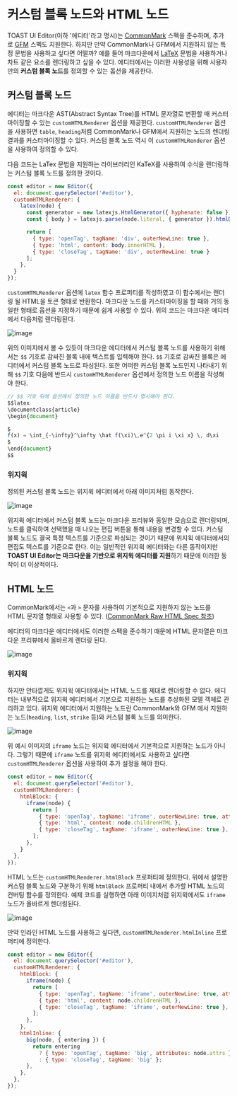 # 커스텀 블록 노드와 HTML 노드

TOAST UI Editor(이하 '에디터'라고 명시)는 [CommonMark](https://spec.commonmark.org/0.29/) 스펙을 준수하며, 추가로 [GFM](https://github.github.com/gfm/) 스펙도 지원한다. 하지만 만약 CommonMark나 GFM에서 지원하지 않는 특정 문법을 사용하고 싶다면 어떨까? 예를 들어 마크다운에서 [LaTeX](https://www.latex-project.org/) 문법을 사용하거나 차트 같은 요소를 렌더링하고 싶을 수 있다. 에디터에서는 이러한 사용성을 위해 사용자만의 **커스텀 블록 노드**를 정의할 수 있는 옵션을 제공한다.

## 커스텀 블록 노드

에디터는 마크다운 AST(Abstract Syntax Tree)를 HTML 문자열로 변환할 때 커스터마이징할 수 있는 `customHTMLRenderer` 옵션을 제공한다. `customHTMLRenderer` 옵션을 사용하면 `table`, `heading`처럼 CommonMark나 GFM에서 지원하는 노드의 렌더링 결과를 커스터마이징할 수 있다. 커스텀 블록 노드 역시 이 `customHTMLRenderer` 옵션을 사용하여 정의할 수 있다.

다음 코드는 LaTex 문법을 지원하는 라이브러리인 KaTeX를 사용하여 수식을 렌더링하는 커스텀 블록 노드를 정의한 것이다.

```js
const editor = new Editor({
  el: document.querySelector('#editor'),
  customHTMLRenderer: {
    latex(node) {
      const generator = new latexjs.HtmlGenerator({ hyphenate: false });
      const { body } = latexjs.parse(node.literal, { generator }).htmlDocument();

      return [
        { type: 'openTag', tagName: 'div', outerNewLine: true },
        { type: 'html', content: body.innerHTML },
        { type: 'closeTag', tagName: 'div', outerNewLine: true }
      ];
    },
  }
});
```

`customHTMLRenderer` 옵션에 `latex` 함수 프로퍼티를 작성하였고 이 함수에서는 렌더링 될 HTML을 토큰 형태로 반환한다. 마크다운 노드를 커스터마이징을 할 때와 거의 동일한 형태로 옵션을 지정하기 때문에 쉽게 사용할 수 있다. 위의 코드는 마크다운 에디터에서 다음처럼 렌더링된다.

![image](https://user-images.githubusercontent.com/37766175/120983159-65bf2b00-c7b4-11eb-84af-30c38e832585.png)

위의 이미지에서 볼 수 있듯이 마크다운 에디터에서 커스텀 블록 노드를 사용하기 위해서는 `$$` 기호로 감싸진 블록 내에 텍스트를 입력해야 한다. `$$` 기호로 감싸진 블록은 에디터에서 커스텀 블록 노드로 파싱된다. 또한 어떠한 커스텀 블록 노드인지 나타내기 위해 `$$` 기호 다음에 반드시 `customHTMLRenderer` 옵션에서 정의한 노드 이름을 작성해야 한다.

```js
// $$ 기호 뒤에 옵션에서 정의한 노드 이름을 반드시 명시해야 한다.
$$latex
\documentclass{article}
\begin{document}

$
f(x) = \int_{-\infty}^\infty \hat f(\xi)\,e^{2 \pi i \xi x} \, d\xi
$
\end{document}
$$
```

### 위지윅
정의된 커스텀 블록 노드는 위지윅 에디터에서 아래 이미지처럼 동작한다.

![image](https://user-images.githubusercontent.com/37766175/120984395-96539480-c7b5-11eb-8e57-2f43082f345f.gif)

위지윅 에디터에서 커스텀 블록 노드는 마크다운 프리뷰와 동일한 모습으로 렌더링되며, 노드를 클릭하여 선택했을 때 나오는 편집 버튼을 통해 내용을 변경할 수 있다. 커스텀 블록 노드도 결국 특정 텍스트를 기준으로 파싱되는 것이기 때문에 위지윅 에디터에서의 편집도 텍스트를 기준으로 한다. 이는 일반적인 위지윅 에디터와는 다른 동작이지만 **TOAST UI Editor는 마크다운을 기반으로 위지윅 에디터를 지원**하기 때문에 이러한 동작이 더 이상적이다.

## HTML 노드

CommonMark에서는 `<`과 `>` 문자를 사용하여 기본적으로 지원하지 않는 노드를 HTML 문자열 형태로 사용할 수 있다.
([CommonMark Raw HTML Spec 참조](https://spec.commonmark.org/0.29/#raw-html))

에디터의 마크다운 에디터에서도 이러한 스펙을 준수하기 때문에 HTML 문자열은 마크다운 프리뷰에서 올바르게 렌더링 된다.

![image](https://user-images.githubusercontent.com/37766175/120987131-44f8d480-c7b8-11eb-971f-0b4ecb59e112.png)

### 위지윅
하지만 안타깝게도 위지윅 에디터에서는 HTML 노드를 제대로 렌더링할 수 없다. 에디터는 내부적으로 위지윅 에디터에서 기본으로 지원하는 노드를 추상화된 모델 객체로 관리하고 있다. 위지윅 에디터에서 지원하는 노드란 CommonMark와 GFM 에서 지원하는 노드(`heading`, `list`, `strike` 등)와 커스텀 블록 노드를 의미한다.

![image](https://user-images.githubusercontent.com/37766175/120989247-4c20e200-c7ba-11eb-8420-7ff5726592cf.gif)

위 예시 이미지의 `iframe` 노드는 위지윅 에디터에서 기본적으로 지원하는 노드가 아니다. 그렇기 때문에 `iframe` 노드를 위지윅 에디터에서도 사용하고 싶다면 `customHTMLRenderer` 옵션을 사용하여 추가 설정을 해야 한다.

```js
const editor = new Editor({
  el: document.querySelector('#editor'),
  customHTMLRenderer: {
    htmlBlock: {
      iframe(node) {
        return [
          { type: 'openTag', tagName: 'iframe', outerNewLine: true, attributes: node.attrs },
          { type: 'html', content: node.childrenHTML },
          { type: 'closeTag', tagName: 'iframe', outerNewLine: true },
        ];
      },
    }
  },
});
```

HTML 노드는 `customHTMLRenderer.htmlBlock` 프로퍼티에 정의한다. 위에서 설명한 커스텀 블록 노드와 구분하기 위해 `htmlBlock` 프로퍼티 내에서 추가할 HTML 노드의 컨버팅 함수를 정의한다. 예제 코드를 실행하면 아래 이미지처럼 위지윅에서도 `iframe` 노드가 올바르게 렌더링된다.

![image](https://user-images.githubusercontent.com/37766175/120989209-40352000-c7ba-11eb-9112-047a0af4f9d6.gif)

만약 인라인 HTML 노드를 사용하고 싶다면, `customHTMLRenderer.htmlInline` 프로퍼티에 정의한다.

```js
const editor = new Editor({
  el: document.querySelector('#editor'),
  customHTMLRenderer: {
    htmlBlock: {
      iframe(node) {
        return [
          { type: 'openTag', tagName: 'iframe', outerNewLine: true, attributes: node.attrs },
          { type: 'html', content: node.childrenHTML },
          { type: 'closeTag', tagName: 'iframe', outerNewLine: true },
        ];
      },
    },
    htmlInline: {
      big(node, { entering }) {
        return entering
          ? { type: 'openTag', tagName: 'big', attributes: node.attrs }
          : { type: 'closeTag', tagName: 'big' };
      },
    },
  },
});
```